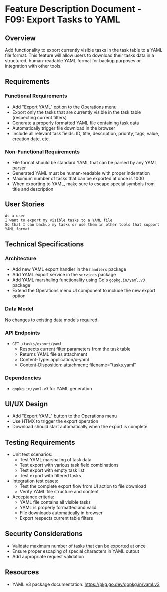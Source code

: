 # Feature Description Document - F09: Export Tasks to YAML

## Overview
Add functionality to export currently visible tasks in the task table to a YAML file format. This feature will allow users to download their tasks data in a structured, human-readable YAML format for backup purposes or integration with other tools.

## Requirements
### Functional Requirements
- Add "Export YAML" option to the Operations menu
- Export only the tasks that are currently visible in the task table (respecting current filters)
- Generate a properly formatted YAML file containing task data
- Automatically trigger file download in the browser
- Include all relevant task fields: ID, title, description, priority, tags, value, creation date, etc.

### Non-Functional Requirements
- File format should be standard YAML that can be parsed by any YAML parser
- Generated YAML must be human-readable with proper indentation
- Maximum number of tasks that can be exported at once is 1000
- When exporting to YAML, make sure to escape special symbols from title and description 

## User Stories
```
As a user
I want to export my visible tasks to a YAML file
So that I can backup my tasks or use them in other tools that support YAML format
```

## Technical Specifications
### Architecture
- Add new YAML export handler in the `handlers` package
- Add YAML export service in the `services` package
- Add YAML marshaling functionality using Go's `gopkg.in/yaml.v3` package
- Extend the Operations menu UI component to include the new export option

### Data Model
No changes to existing data models required.

### API Endpoints
- `GET /tasks/export/yaml`
  - Respects current filter parameters from the task table
  - Returns YAML file as attachment
  - Content-Type: application/x-yaml
  - Content-Disposition: attachment; filename="tasks.yaml"

### Dependencies
- `gopkg.in/yaml.v3` for YAML generation

## UI/UX Design
- Add "Export YAML" button to the Operations menu
- Use HTMX to trigger the export operation
- Download should start automatically when the export is complete

## Testing Requirements
- Unit test scenarios:
  - Test YAML marshaling of task data
  - Test export with various task field combinations
  - Test export with empty task list
  - Test export with filtered tasks
- Integration test cases:
  - Test the complete export flow from UI action to file download
  - Verify YAML file structure and content
- Acceptance criteria:
  - YAML file contains all visible tasks
  - YAML is properly formatted and valid
  - File downloads automatically in browser
  - Export respects current table filters

## Security Considerations
- Validate maximum number of tasks that can be exported at once
- Ensure proper escaping of special characters in YAML output
- Add appropriate request validation

## Resources
- YAML v3 package documentation: https://pkg.go.dev/gopkg.in/yaml.v3
